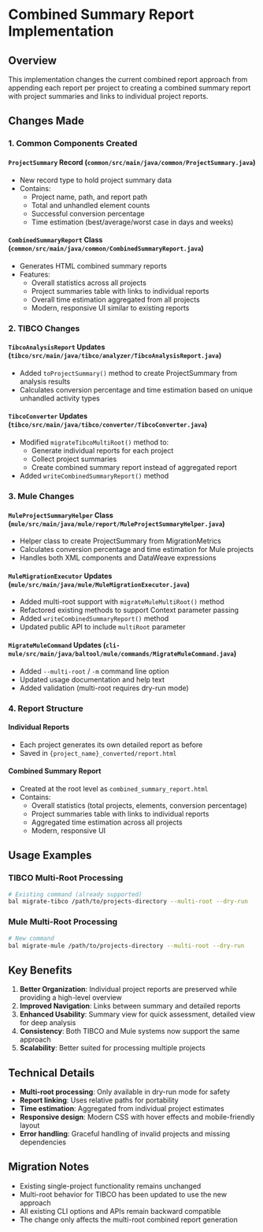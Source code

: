 # Combined Summary Report Implementation

## Overview
This implementation changes the current combined report approach from appending each report per project to creating a combined summary report with project summaries and links to individual project reports.

## Changes Made

### 1. Common Components Created

#### `ProjectSummary` Record (`common/src/main/java/common/ProjectSummary.java`)
- New record type to hold project summary data
- Contains:
  - Project name, path, and report path
  - Total and unhandled element counts  
  - Successful conversion percentage
  - Time estimation (best/average/worst case in days and weeks)

#### `CombinedSummaryReport` Class (`common/src/main/java/common/CombinedSummaryReport.java`)
- Generates HTML combined summary reports
- Features:
  - Overall statistics across all projects
  - Project summaries table with links to individual reports
  - Overall time estimation aggregated from all projects
  - Modern, responsive UI similar to existing reports

### 2. TIBCO Changes

#### `TibcoAnalysisReport` Updates (`tibco/src/main/java/tibco/analyzer/TibcoAnalysisReport.java`)
- Added `toProjectSummary()` method to create ProjectSummary from analysis results
- Calculates conversion percentage and time estimation based on unique unhandled activity types

#### `TibcoConverter` Updates (`tibco/src/main/java/tibco/converter/TibcoConverter.java`)
- Modified `migrateTibcoMultiRoot()` method to:
  - Generate individual reports for each project
  - Collect project summaries
  - Create combined summary report instead of aggregated report
- Added `writeCombinedSummaryReport()` method

### 3. Mule Changes

#### `MuleProjectSummaryHelper` Class (`mule/src/main/java/mule/report/MuleProjectSummaryHelper.java`)
- Helper class to create ProjectSummary from MigrationMetrics
- Calculates conversion percentage and time estimation for Mule projects
- Handles both XML components and DataWeave expressions

#### `MuleMigrationExecutor` Updates (`mule/src/main/java/mule/MuleMigrationExecutor.java`)
- Added multi-root support with `migrateMuleMultiRoot()` method
- Refactored existing methods to support Context parameter passing
- Added `writeCombinedSummaryReport()` method
- Updated public API to include `multiRoot` parameter

#### `MigrateMuleCommand` Updates (`cli-mule/src/main/java/baltool/mule/commands/MigrateMuleCommand.java`)
- Added `--multi-root` / `-m` command line option
- Updated usage documentation and help text
- Added validation (multi-root requires dry-run mode)

### 4. Report Structure

#### Individual Reports
- Each project generates its own detailed report as before
- Saved in `{project_name}_converted/report.html`

#### Combined Summary Report
- Created at the root level as `combined_summary_report.html`
- Contains:
  - Overall statistics (total projects, elements, conversion percentage)
  - Project summaries table with links to individual reports
  - Aggregated time estimation across all projects
  - Modern, responsive UI

## Usage Examples

### TIBCO Multi-Root Processing
```bash
# Existing command (already supported)
bal migrate-tibco /path/to/projects-directory --multi-root --dry-run
```

### Mule Multi-Root Processing
```bash
# New command 
bal migrate-mule /path/to/projects-directory --multi-root --dry-run
```

## Key Benefits

1. **Better Organization**: Individual project reports are preserved while providing a high-level overview
2. **Improved Navigation**: Links between summary and detailed reports
3. **Enhanced Usability**: Summary view for quick assessment, detailed view for deep analysis
4. **Consistency**: Both TIBCO and Mule systems now support the same approach
5. **Scalability**: Better suited for processing multiple projects

## Technical Details

- **Multi-root processing**: Only available in dry-run mode for safety
- **Report linking**: Uses relative paths for portability
- **Time estimation**: Aggregated from individual project estimates
- **Responsive design**: Modern CSS with hover effects and mobile-friendly layout
- **Error handling**: Graceful handling of invalid projects and missing dependencies

## Migration Notes

- Existing single-project functionality remains unchanged
- Multi-root behavior for TIBCO has been updated to use the new approach
- All existing CLI options and APIs remain backward compatible
- The change only affects the multi-root combined report generation
